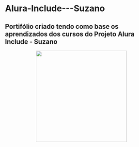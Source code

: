 # Alura-Include---Suzano

##  Portifólio criado tendo como base os aprendizados dos cursos do Projeto Alura Include - Suzano


<div align="center">
<img src="https://user-images.githubusercontent.com/108777359/209886925-6ac48646-2a5a-4015-b9dd-64dce4e3728f.png" width="300px" />
</div>
